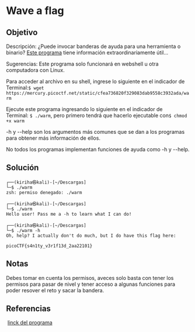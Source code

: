 # Wave a flag

## Objetivo 
Descripción:
¿Puede invocar banderas de ayuda para una herramienta o binario? [Este programa](https://mercury.picoctf.net/static/fc1d77192c544314efece5dd309092e3/warm) tiene información extraordinariamente útil...

Sugerencias:
Este programa solo funcionará en webshell u otra computadora con Linux.

Para acceder al archivo en su shell, ingrese lo siguiente en el indicador de Terminal:`$ wget https://mercury.picoctf.net/static/cfea736820f329083dab9558c3932ada/warm`

Ejecute este programa ingresando lo siguiente en el indicador de Terminal: `$ ./warm`, pero primero tendrá que hacerlo ejecutable con`$ chmod +x warm`

-h y --help son los argumentos más comunes que se dan a los programas para obtener más información de ellos.

No todos los programas implementan funciones de ayuda como -h y --help.

## Solución 
``` shell                                             
┌──(kiriha㉿kali)-[~/Descargas]
└─$ ./warm      
zsh: permiso denegado: ./warm
                                                                             
┌──(kiriha㉿kali)-[~/Descargas]
└─$ ./warm             
Hello user! Pass me a -h to learn what I can do!
                                                                             
┌──(kiriha㉿kali)-[~/Descargas]
└─$ ./warm -h
Oh, help? I actually don't do much, but I do have this flag here: 

picoCTF{s4n1ty_v3r1f13d_2aa22101}
```

## Notas
Debes tomar en cuenta los permisos, aveces solo basta con tener los permisos para pasar de nivel y tener acceso a algunas funciones para poder resover el reto y sacar la bandera.

## Referencias
 [linck del programa](https://mercury.picoctf.net/static/fc1d77192c544314efece5dd309092e3/warm)